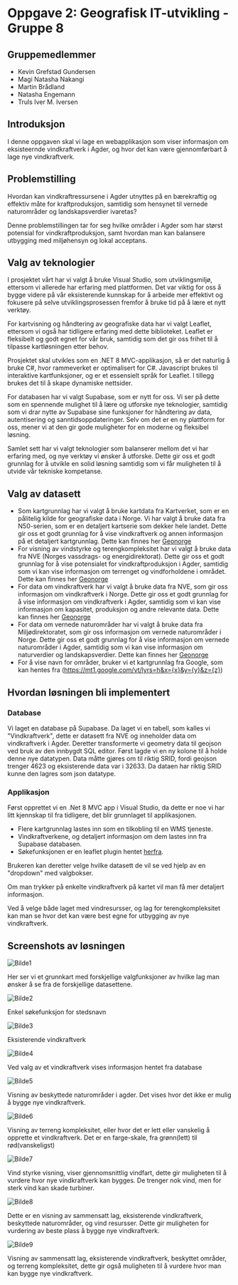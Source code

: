# Oppgave 2: Geografisk IT-utvikling - Gruppe 8
## Gruppemedlemmer
- Kevin Grefstad Gundersen
- Magi Natasha Nakangi
- Martin Brådland  
- Natasha Engemann 
- Truls Iver M. Iversen 

## Introduksjon
I denne oppgaven skal vi lage en webapplikasjon som viser informasjon om eksisteernde vindkraftverk 
i Agder, og hvor det kan være gjennomførbart å lage nye vindkraftverk.

## Problemstilling
Hvordan kan vindkraftressursene i Agder utnyttes på en bærekraftig og effektiv 
måte for kraftproduksjon, samtidig som hensynet til vernede naturområder og 
landskapsverdier ivaretas?

Denne problemstillingen tar for seg hvilke områder i Agder som har størst potensial for
vindkraftproduksjon, samt hvordan man kan balansere utbygging med miljøhensyn og lokal 
acceptans.

## Valg av teknologier
I prosjektet vårt har vi valgt å bruke Visual Studio, som utviklingsmiljø, ettersom vi 
allerede har erfaring med plattformen. Det var viktig for oss å bygge videre på vår 
eksisterende kunnskap for å arbeide mer effektivt og fokusere på selve utviklingsprosessen 
fremfor å bruke tid på å lære et nytt verktøy.

For kartvisning og håndtering av geografiske data har vi valgt Leaflet, ettersom 
vi også har tidligere erfaring med dette biblioteket. Leaflet er fleksibelt og godt 
egnet for vår bruk, samtidig som det gir oss frihet til å tilpasse kartløsningen etter 
behov.

Prosjektet skal utvikles som en .NET 8 MVC-applikasjon, så er det naturlig å bruke C#, 
hvor rammeverket er optimalisert for C#. Javascript brukes til interaktive kartfunksjoner,
og er et essensielt språk for Leaflet. I tillegg brukes det til å skape dynamiske 
nettsider.

For databasen har vi valgt Supabase, som er nytt for oss. Vi ser på dette som en 
spennende mulighet til å lære og utforske nye teknologier, samtidig som vi drar nytte 
av Supabase sine funksjoner for håndtering av data, autentisering og 
sanntidsoppdateringer. Selv om det er en ny plattform for oss, mener vi at den 
gir gode muligheter for en moderne og fleksibel løsning.

Samlet sett har vi valgt teknologier som balanserer mellom det vi har erfaring med, 
og nye verktøy vi ønsker å utforske. Dette gir oss et godt grunnlag for å utvikle 
en solid løsning samtidig som vi får muligheten til å utvide vår tekniske kompetanse.

## Valg av datasett

- Som kartgrunnlag har vi valgt å bruke kartdata fra Kartverket, som er en pålitelig kilde for geografiske data i Norge. Vi har valgt å bruke data fra N50-serien, som er en detaljert kartserie som dekker hele landet. Dette gir oss et godt grunnlag for å vise vindkraftverk og annen informasjon på et detaljert kartgrunnlag. Dette kan finnes her [Geonorge](https://kartkatalog.geonorge.no/metadata/ea192681-d039-42ec-b1bc-f3ce04c189ac)
- For visning av vindstyrke og terengkompleksitet har vi valgt å bruke data fra NVE (Norges vassdrags- og energidirektorat). Dette gir oss et godt grunnlag for å vise potensialet for vindkraftproduksjon i Agder, samtidig som vi kan vise informasjon om terrenget og vindforholdene i området. Dette kan finnes her [Geonorge](https://kartkatalog.geonorge.no/metadata/vindressurser/21079f3d-81b8-405b-bfb1-c213d732fcfb)
- For data om vindkraftverk har vi valgt å bruke data fra NVE, som gir oss informasjon om vindkraftverk i Norge. Dette gir oss et godt grunnlag for å vise informasjon om vindkraftverk i Agder, samtidig som vi kan vise informasjon om kapasitet, produksjon og andre relevante data. Dette kan finnes her [Geonorge](https://kartkatalog.geonorge.no/metadata/vindkraftverk/ac249604-cd82-490c-83cc-9cd24fe18088)
- For data om vernede naturområder har vi valgt å bruke data fra Miljødirektoratet, som gir oss informasjon om vernede naturområder i Norge. Dette gir oss et godt grunnlag for å vise informasjon om vernede naturområder i Agder, samtidig som vi kan vise informasjon om naturverdier og landskapsverdier. Dette kan finnes her [Geonorge](https://kartkatalog.geonorge.no/metadata/naturvernomraader/5857ec0a-8d2c-4cd8-baa2-0dc54ae213b4)
- For å vise navn for områder, bruker vi et kartgrunnlag fra Google, som kan hentes fra (https://mt1.google.com/vt/lyrs=h&x={x}&y={y}&z={z})



## Hvordan løsningen bli implementert

### Database
Vi laget en database på Supabase. Da laget vi en tabell, som kalles vi "Vindkraftverk", dette er datasett fra NVE og inneholder data om vindkraftverk i Agder. Deretter transformerte vi geometry data til geojson ved bruk av den innbygdt SQL editor. Først lagde vi en ny kolone til å holde denne nye datatypen. Data måtte gjøres om til riktig SRID, fordi geojson trenger 4623 og eksisterende data var i 32633. Da dataen har riktig SRID kunne den lagres som json datatype.

### Applikasjon
Først opprettet vi en .Net 8 MVC app i Visual Studio, da dette er noe vi har litt kjennskap til fra tidligere, det blir grunnlaget til applikasjonen. 
- Flere kartgrunnlag lastes inn som en tilkobling til en WMS tjeneste.
- Vindkraftverkene, og detaljert informasjon om dem lastes inn fra Supabase databasen.
- Søkefunksjonen er en leaflet plugin hentet [herfra](https://github.com/perliedman/leaflet-control-geocoder).

Brukeren kan deretter velge hvilke datasett de vil se ved hjelp av en "dropdown" med valgbokser.

Om man trykker på enkelte vindkraftverk på kartet vil man få mer detaljert informasjon.

Ved å velge både laget med vindresursser, og lag for terengkompleksitet kan man se hvor det kan være best egne for utbygging av nye vindkraftverk.

## Screenshots av løsningen

![Bilde1](https://github.com/user-attachments/assets/1a986557-f67f-4c48-b5e2-6da91673e033)

Her ser vi et grunnkart med forskjellige valgfunksjoner av hvilke lag man ønsker å se fra de forskjellige datasettene.

![Bilde2](https://github.com/user-attachments/assets/17e83f06-9b08-4687-832b-da485614e564)

Enkel søkefunksjon for stedsnavn

![Bilde3](https://github.com/user-attachments/assets/9227936a-bddf-46ed-b09d-77cc1b8a244c)

Eksisterende vindkraftverk

![Bilde4](https://github.com/user-attachments/assets/3b9b1906-3986-47e8-9cd6-41205d8112b8)

Ved valg av et vindkraftverk vises informasjon hentet fra database

![Bilde5](https://github.com/user-attachments/assets/29ae1a1a-b53b-4c55-898e-426ae84b0ea6)

Visning av beskyttede naturområder i agder. Det vises hvor det ikke er mulig å bygge nye vindkraftverk.

![Bilde6](https://github.com/user-attachments/assets/7661ed02-62ac-4195-81fa-3e1c2acee88f)

Visning av terreng kompleksitet, eller hvor det er lett eller vanskelig å opprette et vindkraftverk. Det er en farge-skale, fra grønn(lett) til rød(vanskeligst)

![Bilde7](https://github.com/user-attachments/assets/4c1aa022-bf7f-4e12-98f1-f930cad96327)

Vind styrke visning, viser gjennomsnittlig vindfart, dette gir muligheten til å vurdere hvor nye vindkraftverk kan bygges. De trenger nok vind, men for sterk vind kan skade turbiner.

![Bilde8](https://github.com/user-attachments/assets/622c0b7c-3194-4499-856c-1755ca878cb7)

Dette er en visning av sammensatt lag, eksisterende vindkraftverk, beskyttede naturområder, og vind resursser. Dette gir muligheten for vurdering av beste plass å bygge nye vindkraftverk.

![Bilde9](https://github.com/user-attachments/assets/c9e50d2c-a1d5-4521-ba15-56c50aeb4825)

Visning av sammensatt lag, eksisterende vindkraftverk, beskyttet områder, og terreng kompleksitet, dette gir også muligheten til å vurdere hvor man kan bygge nye vindkraftverk.


